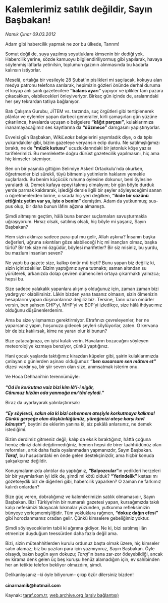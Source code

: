 # Kalemlerimiz satılık değildir, Sayın Başbakan!

*Namık Çınar 09.03.2012*

<div class="yazi"><p>Adam gibi habercilik yapmak ne zor bu ülkede, Tanrım!</p>
<p>Somut değil de, suya yazılmış soyutluklara kimsenin bir dediği yok. Habercilik yerine, sözde kamuoyu bilgilendiriliyormuş gibi yapılarak, havaya söylenmiş lâflarla yetinilsin, toplumun gazının alınmasında bu kadarla kalınsın istiyorlar.</p>
<p>Meselâ, ortalığa bir vesileyle 28 Şubat’ın pislikleri mi saçılacak, kokuyu alan medya patronu telefona sarılarak, hepimizin gözleri önünde derhal duruma el koyup anlı şanlı gazetecilere <b>“balans ayarı”</b> yapıyor ve iplikler tam pazara çıkacakken, olabilecekleri önleyiveriyor. Birkaç gün içinde de, aralarındaki her şey tekrardan tatlıya bağlanıyor.</p>
<p>Batı Çalışma Gurubu, JİTEM vs. tarzında, suç örgütleri gibi tertiplenerek plânlar ve eylemler yapan darbeci generaller, kirli çamaşırları gün yüzüne çıkarılınca, havalarda uçuşan o belgelere <b>“kâğıt parçası”</b>, kulaklarımıza inanamayacağımız ses kayıtlarına da <b>“düzmece”</b> damgasını yapıştırıyorlar.</p>
<p>Evvelsi gün Başbakan, <i>WikiLeaks</i> belgelerini yayımladık diye, o da tıpkı yukarıdakiler gibi, bizim gazeteye veryansın edip durdu. Ne satılmışlığımızı bıraktı, ne de <b>“müzik kutusu”</b> ucuzluklarındaki bir jetonluk köşe yazısı tarifelerimizi. Bu memlekette doğru dürüst gazetecilik yapılmasını, hiç ama hiç kimseler istemiyor.</p>
<p>Ben on bir yaşında gittiğim Selimiye Askerî Ortaokulu’nda okurken, öğretmenler bizi sürekli, tüyü bitmemiş yetimlerin haklarını yemekle suçlarlardı. Bu benim küçücük ruhuma öylesine dokunur, beni öylesine yaralardı ki. Demek kafaya epeyi takmış olmalıyım; bir gün böyle durduk yerde parmak kaldırarak, işlediği dersle ilgili bir şeyler söyleyeceğimi sanan o öğretmenlerden birine, o sırada hiç yeri değilken, <b>“ikide bir sözünü ettiğiniz yetim var ya, işte o benim”</b> demiştim. Adam da yutkunmuş; sus-pus olup, bir daha bunun lâfını ağzına almamıştı.</p>
<p>Şimdi altmışımı geçtim, hâlâ buna benzer suçlamaları savuşturmakla uğraşıyorum. Hırsız olsak, satılmış olsak, hiç böyle mi yaşarız, Sayın Başbakan?</p>
<p>Hem sizin aklınıza sadece para-pul mu gelir, Allah aşkına? İnsanın başka değerleri, uğruna sıkıntıları göze alabileceği hiç mi inançları olmaz, başka türlü? Bir tek size mi özgüdür, böylesi marifetler? Bir siz misiniz, bu yurdu, bu mazlum insanları seven?</p>
<p>Ne yaptı bu gazete size, kalkıp ömür mü biçti? Bunu yapan biz değiliz ki, sizin içinizdekiler. Bizim yaptığımız ayna tutmaktı; saman altından su yürüterek, arkanızda dolap çeviren dümencileri ortaya çıkarmaktı yalnızca; hepsi bu.</p>
<p>Size sadece yalakalık yapanlara alışmış olduğunuz için, zaman zaman bizi yadırgıyor olabilirsiniz. Lâkin bizden yana tasanız olmasın, sizin ölmenizin hesaplarını yapan düşmanlarınız değiliz biz. Tersine, Tanrı uzun ömürler versin, ben şahsen CHP’yi, MHP’yi ve BDP’yi izledikçe, size hâlâ ihtiyacımız olduğunu düşünenlerdenim.</p>
<p>Ama bu size yılışmamızı gerektirmiyor. Etrafınızı çevreleyenler, her ne yaparsanız yapın, hoşunuza gidecek şeyleri söylüyorlar, zaten. O kervana bir de biz katılırsak, kime ne yararı olur ki bunun?</p>
<p>Bize çatacağınıza, en iyisi kulak verin. Havaların bozacağını söyleyen meteorolojiye kızmaya benziyor, çünkü yaptığınız.</p>
<p>Hani çocuk yaşlarda taktığımız kirazdan küpeler gibi, şairin kulaklarımızda çınlayan o günlerden aşinası olduğumuz <b><i>“ben susarsam sen mâtem et”</i> </b>dizesi vardır ya, bir şiir seven olan size, anımsatmak isterim onu.</p>
<p>Ve Hoca Dehhanî’nin terennümüyle:<br/><br/><b><i>“Od ile korkutma vaiz bizi kim lâ’l-i nigâr,<br/></i></b><b><i>Cânımuz bizüm oda yanmağa mu’tâd eyledi.”</i></b><i></i></p>
<p>Biraz da uyarlayarak yalınlaştırırsak:<br/><br/><b><i>“Ey söylevci, sakın ola ki bizi cehennem ateşiyle korkutmaya kalkma! Çünkü gerçeğe olan düşkünlüğümüz, yüreğimizi ateşe karşı kavî kılmıştır”</i></b>, beytini de eklerim yanına ki, siz pekâlâ anlarsınız, ne demek istediğimi.</p>
<p>Bizim derdimiz gitmeniz değil; kalıp da eksik bıraktığınız, hâttâ çoğuna henüz elinizi dahi değdirmediğiniz, hemen hepsi de birer taahhüdünüz olan reformları, artık daha fazla oyalanmadan yapmanızdır, Sayın Başbakan. <b><i>Taraf</i></b>, bu hususlardaki en önde gelen destekçinizdir, ama hiçbir konuda şakşakçınız değildir.</p>
<p>Konuşmalarınızda alıntılar da yaptığınız, <b>“Balyozcular”</b>ın yedikleri herzeleri bir bir yayımlarken iyi idik de, şimdi mi kötü olduk? <b>“Yerindelik”</b> kıstası mı gözetseydik biz de diğerleri gibi, habercilik yaparken? O zaman ne farkımız kalırdı onlardan?</p>
<p>Bize güç veren, dobralığımız ve kalemlerimizin satılık olmamasıdır, Sayın Başbakan. Bizi Türkiye’nin bir numaralı gazetesi yapan, kursağımızda takılı kalıp nefesimizi tıkayacak lokmalar yüzünden, yutkunma refleksimizin bünyeye yerleşmemişliğidir. Tüm yokluklara rağmen, <b>“dokuz dağın efesi”</b> gibi horozlanmamız oradan gelir. Çünkü kimselere gebeliğimiz yoktur.</p>
<p>Şimdi söyleyeceklerim tabii ki ağırıma gidiyor. Ne ki, bizi satılmış ilân etmenize duyduğum teessürden daha fazla değil ama.</p>
<p>Bizi, sizin müteahhitlerden kurulu ordunuz başta olmak üzere, hiç kimseler satın alamaz; biz bu yazıları para için yazmıyoruz, Sayın Başbakan. Öyle olsaydı, bakın bugün ayın dokuzu; <i>Taraf</i>’ın bana zar-zor ödeyebildiği, ancak ev kirama denk gelen üç beş kuruşu henüz alamadığım için, ev sahibinden her an tetikte telefon bekliyor olmazdım, şimdi.</p>
<p>Delikanlıysanız –ki öyle biliyorum– çıkıp özür dilersiniz bizden!<br/><br/><b>cinarnamik@hotmail.com</b></p>
</div>

Kaynak: [taraf.com.tr](http://www.taraf.com.tr/namik-cinar/makale-kalemlerimiz-satilik-degildir-sayin-basbakan.htm), [web.archive.org (arşiv bağlantısı)](http://web.archive.org/web/20130623201639/http://www.taraf.com.tr/namik-cinar/makale-kalemlerimiz-satilik-degildir-sayin-basbakan.htm)
